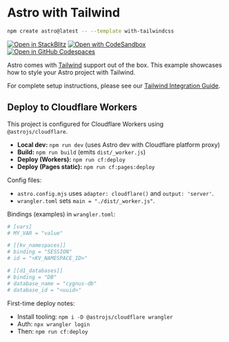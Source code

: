 # Astro with Tailwind

```sh
npm create astro@latest -- --template with-tailwindcss
```

[![Open in StackBlitz](https://developer.stackblitz.com/img/open_in_stackblitz.svg)](https://stackblitz.com/github/withastro/astro/tree/latest/examples/with-tailwindcss)
[![Open with CodeSandbox](https://assets.codesandbox.io/github/button-edit-lime.svg)](https://codesandbox.io/p/sandbox/github/withastro/astro/tree/latest/examples/with-tailwindcss)
[![Open in GitHub Codespaces](https://github.com/codespaces/badge.svg)](https://codespaces.new/withastro/astro?devcontainer_path=.devcontainer/with-tailwindcss/devcontainer.json)

Astro comes with [Tailwind](https://tailwindcss.com) support out of the box. This example showcases how to style your Astro project with Tailwind.

For complete setup instructions, please see our [Tailwind Integration Guide](https://docs.astro.build/en/guides/integrations-guide/tailwind).

## Deploy to Cloudflare Workers

This project is configured for Cloudflare Workers using `@astrojs/cloudflare`.

- **Local dev:** `npm run dev` (uses Astro dev with Cloudflare platform proxy)
- **Build:** `npm run build` (emits `dist/_worker.js`)
- **Deploy (Workers):** `npm run cf:deploy`
- **Deploy (Pages static):** `npm run cf:pages:deploy`

Config files:

- `astro.config.mjs` uses `adapter: cloudflare()` and `output: 'server'`.
- `wrangler.toml` sets `main = "./dist/_worker.js"`.

Bindings (examples) in `wrangler.toml`:

```toml
# [vars]
# MY_VAR = "value"

# [[kv_namespaces]]
# binding = "SESSION"
# id = "<KV_NAMESPACE_ID>"

# [[d1_databases]]
# binding = "DB"
# database_name = "cygnus-db"
# database_id = "<uuid>"
```

First-time deploy notes:

- Install tooling: `npm i -D @astrojs/cloudflare wrangler`
- Auth: `npx wrangler login`
- Then: `npm run cf:deploy`
